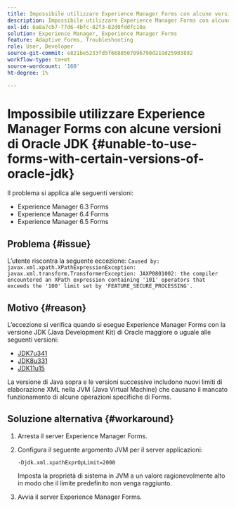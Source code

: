 ```yaml
---
title: Impossibile utilizzare Experience Manager Forms con alcune versioni di Oracle JDK
description: Impossibile utilizzare Experience Manager Forms con alcune versioni di Oracle JDK
exl-id: 6a8a7cb7-77d6-4bfc-82f3-82d0fddfc10a
solution: Experience Manager, Experience Manager Forms
feature: Adaptive Forms, Troubleshooting
role: User, Developer
source-git-commit: e821be5233fd5f6688507096790d219d25903892
workflow-type: tm+mt
source-wordcount: '160'
ht-degree: 1%

---
```


# Impossibile utilizzare Experience Manager Forms con alcune versioni di Oracle JDK {#unable-to-use-forms-with-certain-versions-of-oracle-jdk}

Il problema si applica alle seguenti versioni:

* Experience Manager 6.3 Forms
* Experience Manager 6.4 Forms
* Experience Manager 6.5 Forms

## Problema   {#issue}

L’utente riscontra la seguente eccezione:
`Caused by: javax.xml.xpath.XPathExpressionException: javax.xml.transform.TransformerException: JAXP0801002: the compiler encountered an XPath expression containing '101' operators that exceeds the '100' limit set by 'FEATURE_SECURE_PROCESSING'.`

## Motivo {#reason}

L’eccezione si verifica quando si esegue Experience Manager Forms con la versione JDK (Java Development Kit) di Oracle maggiore o uguale alle seguenti versioni:

* [JDK7u341](https://www.oracle.com/java/technologies/javase/7u341-relnotes.html)
* [JDK8u331](https://www.oracle.com/java/technologies/javase/8u331-relnotes.html)
* [JDK11u15](https://www.oracle.com/java/technologies/javase/11-0-15-relnotes.html)

La versione di Java sopra e le versioni successive includono nuovi limiti di elaborazione XML nella JVM (Java Virtual Machine) che causano il mancato funzionamento di alcune operazioni specifiche di Forms.

## Soluzione alternativa {#workaround}

1. Arresta il server Experience Manager Forms.
1. Configura il seguente argomento JVM per il server applicazioni:

   `-Djdk.xml.xpathExprOpLimit=2000`

   Imposta la proprietà di sistema in JVM a un valore ragionevolmente alto in modo che il limite predefinito non venga raggiunto.

1. Avvia il server Experience Manager Forms.
